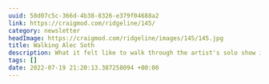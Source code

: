 ```yaml
---
uuid: 58d07c5c-366d-4b38-8326-e379f04688a2
link: https://craigmod.com/ridgeline/145/
category: newsletter
headImage: https://craigmod.com/ridgeline/images/145/145.jpg
title: Walking Alec Soth
description: What it felt like to walk through the artist's solo show in Japan
tags: []
date: 2022-07-19 21:20:13.387258094 +00:00
---
```

